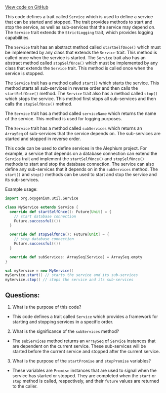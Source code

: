 [View code on GitHub](https://github.com/oxygenium/oxygenium/util/src/main/scala/org/oxygenium/util/Service.scala)

This code defines a trait called `Service` which is used to define a service that can be started and stopped. The trait provides methods to start and stop the service, as well as sub-services that the service may depend on. The `Service` trait extends the `StrictLogging` trait, which provides logging capabilities.

The `Service` trait has an abstract method called `startSelfOnce()` which must be implemented by any class that extends the `Service` trait. This method is called once when the service is started. The `Service` trait also has an abstract method called `stopSelfOnce()` which must be implemented by any class that extends the `Service` trait. This method is called once when the service is stopped.

The `Service` trait has a method called `start()` which starts the service. This method starts all sub-services in reverse order and then calls the `startSelfOnce()` method. The `Service` trait also has a method called `stop()` which stops the service. This method first stops all sub-services and then calls the `stopSelfOnce()` method.

The `Service` trait has a method called `serviceName` which returns the name of the service. This method is used for logging purposes.

The `Service` trait has a method called `subServices` which returns an `ArraySeq` of sub-services that the service depends on. The sub-services are started and stopped in reverse order.

This code can be used to define services in the Alephium project. For example, a service that depends on a database connection can extend the `Service` trait and implement the `startSelfOnce()` and `stopSelfOnce()` methods to start and stop the database connection. The service can also define any sub-services that it depends on in the `subServices` method. The `start()` and `stop()` methods can be used to start and stop the service and its sub-services. 

Example usage:

```scala
import org.oxygenium.util.Service

class MyService extends Service {
  override def startSelfOnce(): Future[Unit] = {
    // start database connection
    Future.successful(())
  }

  override def stopSelfOnce(): Future[Unit] = {
    // stop database connection
    Future.successful(())
  }

  override def subServices: ArraySeq[Service] = ArraySeq.empty
}

val myService = new MyService()
myService.start() // starts the service and its sub-services
myService.stop() // stops the service and its sub-services
```
## Questions: 
 1. What is the purpose of this code?
- This code defines a trait called `Service` which provides a framework for starting and stopping services in a specific order.

2. What is the significance of the `subServices` method?
- The `subServices` method returns an `ArraySeq` of `Service` instances that are dependent on the current service. These sub-services will be started before the current service and stopped after the current service.

3. What is the purpose of the `startPromise` and `stopPromise` variables?
- These variables are `Promise` instances that are used to signal when the service has started or stopped. They are completed when the `start` or `stop` method is called, respectively, and their `future` values are returned to the caller.